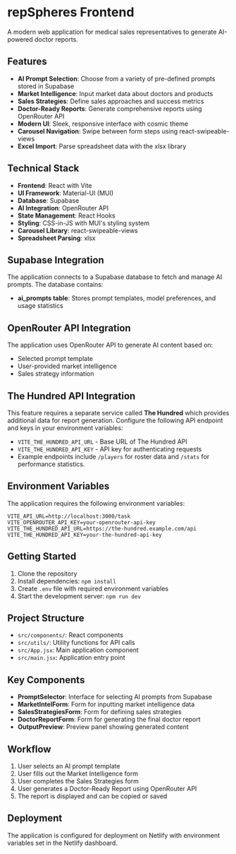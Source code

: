 # repSpheres Frontend

A modern web application for medical sales representatives to generate AI-powered doctor reports.

## Features

- **AI Prompt Selection**: Choose from a variety of pre-defined prompts stored in Supabase
- **Market Intelligence**: Input market data about doctors and products
- **Sales Strategies**: Define sales approaches and success metrics
- **Doctor-Ready Reports**: Generate comprehensive reports using OpenRouter API
- **Modern UI**: Sleek, responsive interface with cosmic theme
- **Carousel Navigation**: Swipe between form steps using react-swipeable-views
- **Excel Import**: Parse spreadsheet data with the xlsx library

## Technical Stack

- **Frontend**: React with Vite
- **UI Framework**: Material-UI (MUI)
- **Database**: Supabase
- **AI Integration**: OpenRouter API
- **State Management**: React Hooks
- **Styling**: CSS-in-JS with MUI's styling system
- **Carousel Library**: react-swipeable-views
- **Spreadsheet Parsing**: xlsx

## Supabase Integration

The application connects to a Supabase database to fetch and manage AI prompts. The database contains:

- **ai_prompts table**: Stores prompt templates, model preferences, and usage statistics

## OpenRouter API Integration

The application uses OpenRouter API to generate AI content based on:

- Selected prompt template
- User-provided market intelligence
- Sales strategy information

## The Hundred API Integration

This feature requires a separate service called **The Hundred** which provides
additional data for report generation. Configure the following API endpoint and
keys in your environment variables:

- `VITE_THE_HUNDRED_API_URL` - Base URL of The Hundred API
- `VITE_THE_HUNDRED_API_KEY` - API key for authenticating requests
- Example endpoints include `/players` for roster data and `/stats` for
  performance statistics.

## Environment Variables

The application requires the following environment variables:

```
VITE_API_URL=http://localhost:3000/task
VITE_OPENROUTER_API_KEY=your-openrouter-api-key
VITE_THE_HUNDRED_API_URL=https://the-hundred.example.com/api
VITE_THE_HUNDRED_API_KEY=your-the-hundred-api-key
```

## Getting Started

1. Clone the repository
2. Install dependencies: `npm install`
3. Create `.env` file with required environment variables
4. Start the development server: `npm run dev`

## Project Structure

- `src/components/`: React components
- `src/utils/`: Utility functions for API calls
- `src/App.jsx`: Main application component
- `src/main.jsx`: Application entry point

## Key Components

- **PromptSelector**: Interface for selecting AI prompts from Supabase
- **MarketIntelForm**: Form for inputting market intelligence data
- **SalesStrategiesForm**: Form for defining sales strategies
- **DoctorReportForm**: Form for generating the final doctor report
- **OutputPreview**: Preview panel showing generated content

## Workflow

1. User selects an AI prompt template
2. User fills out the Market Intelligence form
3. User completes the Sales Strategies form
4. User generates a Doctor-Ready Report using OpenRouter API
5. The report is displayed and can be copied or saved

## Deployment

The application is configured for deployment on Netlify with environment variables set in the Netlify dashboard.
